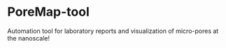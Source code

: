 # PoreMap-tool
Automation tool for laboratory reports and visualization of micro-pores at the nanoscale!
